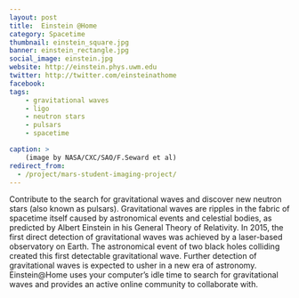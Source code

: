 ```yaml
---
layout: post
title:  Einstein @Home
category: Spacetime
thumbnail: einstein_square.jpg
banner: einstein_rectangle.jpg
social_image: einstein.jpg
website: http://einstein.phys.uwm.edu
twitter: http://twitter.com/einsteinathome
facebook:
tags:
    - gravitational waves
    - ligo
    - neutron stars
    - pulsars
    - spacetime

caption: >
    (image by NASA/CXC/SAO/F.Seward et al)
redirect_from:
  - /project/mars-student-imaging-project/    
---
```

Contribute to the search for gravitational waves and discover new neutron stars (also known as pulsars). Gravitational waves are ripples in the fabric of spacetime itself caused by astronomical events and celestial bodies, as predicted by Albert Einstein in his General Theory of Relativity. In 2015, the first direct detection of gravitational waves was achieved by a laser-based observatory on Earth. The astronomical event of two black holes colliding created this first detectable gravitational wave. Further detection of gravitational waves is expected to usher in a new era of astronomy. Einstein@Home uses your computer’s idle time to search for gravitational waves and provides an active online community to collaborate with.
